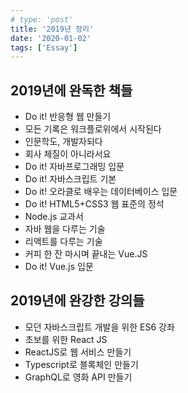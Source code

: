 ```yaml
---
# type: 'post'
title: '2019년 정리'
date: '2020-01-02'
tags: ['Essay']
---
```


## 2019년에 완독한 책들

- Do it! 반응형 웹 만들기
- 모든 기록은 워크플로위에서 시작된다
- 인문학도, 개발자되다
- 회사 체질이 아니라서요
- Do it! 자바프로그래밍 입문
- Do it! 자바스크립트 기본
- Do it! 오라클로 배우는 데이터베이스 입문
- Do it! HTML5+CSS3 웹 표준의 정석
- Node.js 교과서
- 자바 웹을 다루는 기술
- 리액트를 다루는 기술
- 커피 한 잔 마시며 끝내는 Vue.JS
- Do it! Vue.js 입문

## 2019년에 완강한 강의들

- 모던 자바스크립트 개발을 위한 ES6 강좌
- 초보를 위한 React JS
- ReactJS로 웹 서비스 만들기
- Typescript로 블록체인 만들기
- GraphQL로 영화 API 만들기
